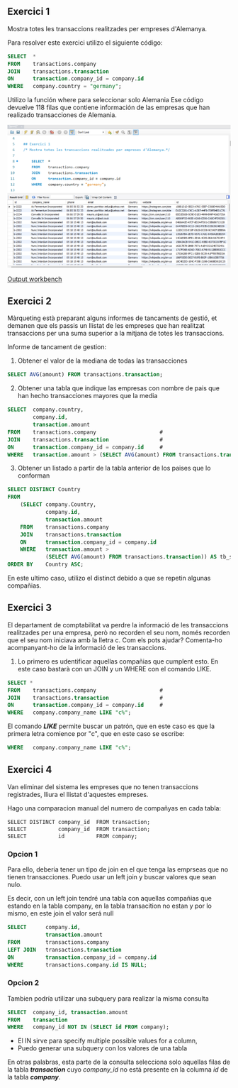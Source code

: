 

## Exercici 1

Mostra totes les transaccions realitzades per empreses d'Alemanya.

Para resolver este exercici utilizo el siguiente código: 

```sql
SELECT 	*										 
FROM 	transactions.company					 
JOIN 	transactions.transaction                
ON		transaction.company_id = company.id
WHERE	company.country = "germany";			
```

Utilizo la función where para seleccionar solo Alemania
Ese código devuelve 118 filas que contiene información de las empresas que han realizado transacciones de Alemania.

![](prints/n1_ex1.png)

[Output workbench](output_n1e1.md)

## Exercici 2

Màrqueting està preparant alguns informes de tancaments de gestió, et demanen que els passis un llistat de les empreses que han realitzat transaccions per una suma superior a la mitjana de totes les transaccions.

Informe de tancament de gestion: 

1. Obtener el valor de la mediana de todas las transacciones

```sql
SELECT AVG(amount) FROM transactions.transaction;
```

2. Obtener una tabla que indique las empresas con nombre de pais que han hecho transacciones mayores que la media

```sql
SELECT  company.country,
        company.id, 
        transaction.amount
FROM 	transactions.company					# 
JOIN 	transactions.transaction				# 
ON		transaction.company_id = company.id		# 
WHERE	transaction.amount > (SELECT AVG(amount) FROM transactions.transaction);
```

3. Obtener un listado a partir de la tabla anterior de los paises que lo conforman

```sql 
SELECT DISTINCT Country
FROM 
    (SELECT company.Country,
            company.id, 
            transaction.amount
    FROM 	transactions.company					 
    JOIN 	transactions.transaction				 
    ON		transaction.company_id = company.id		 
    WHERE	transaction.amount > 
            (SELECT AVG(amount) FROM transactions.transaction)) AS tb_sq
ORDER BY	Country ASC;
```

En este ultimo caso, utilizo el distinct debido a que se repetin algunas compañias.

## Exercici 3

El departament de comptabilitat va perdre la informació de les transaccions realitzades per una empresa, però no recorden el seu nom, només recorden que el seu nom iniciava amb la lletra c. Com els pots ajudar? Comenta-ho acompanyant-ho de la informació de les transaccions.

1. Lo primero es udentificar aquellas compañias que cumplent esto. En este caso bastarà con un JOIN y un WHERE con el comando LIKE.

```sql 
SELECT *
FROM 	transactions.company					# 
JOIN 	transactions.transaction				# 
ON		transaction.company_id = company.id		# 
WHERE   company.company_name LIKE "c%"; 
```

El comando _**LIKE**_ permite buscar un patrón, que en este caso es que la primera letra comience por "c", que en este caso se escribe: 

```sql 
WHERE   company.company_name LIKE "c%"; 
```

## Exercici 4

Van eliminar del sistema les empreses que no tenen transaccions registrades, lliura el llistat d'aquestes empreses.

Hago una comparacion manual del numero de compañyas en cada tabla:  

```
SELECT DISTINCT company_id	FROM transaction;
SELECT          company_id	FROM transaction;
SELECT          id          FROM company;
```

### Opcion 1

Para ello, deberia tener un tipo de join en el que tenga las emprseas que no tienen transacciones. Puedo usar un left join y buscar valores que sean nulo. 

Es decir, con un left join tendré una tabla con aquellas compañias que estando en la tabla company, en la tabla transacition no estan y por lo mismo, en este join el valor será null

```sql
SELECT 		company.id, 
			transaction.amount
FROM 		transactions.company						
LEFT JOIN	transactions.transaction		 
ON			transaction.company_id = company.id		
WHERE 		transactions.company.id IS NULL;
```

### Opcion 2
Tambien podría utilizar una subquery para realizar la misma consulta

```sql
SELECT	company_id, transaction.amount
FROM	transaction
WHERE	company_id NOT IN (SELECT id FROM company);
```
- El IN sirve para specify multiple possible values for a column, 
- Puedo generar una subquery con los valores de una tabla

En otras palabras, esta parte de la consulta selecciona solo aquellas filas de la tabla _**transaction**_ cuyo _company_id_ no está presente en la columna _id_ de la tabla _**company**_.
